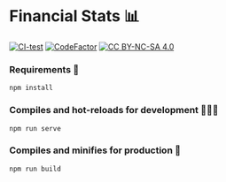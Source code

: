 # Financial Stats 📊

[![CI-test](https://github.com/teschiopol/financialStats/actions/workflows/test.yml/badge.svg?branch=master)](https://github.com/teschiopol/financialStats/actions)
[![CodeFactor](https://www.codefactor.io/repository/github/teschiopol/financialstats/badge)](https://www.codefactor.io/repository/github/teschiopol/financialstats)
[![CC BY-NC-SA 4.0][cc-by-nc-sa-shield]][cc-by-nc-sa]

[cc-by-nc-sa]: http://creativecommons.org/licenses/by-nc-sa/4.0/
[cc-by-nc-sa-shield]: https://img.shields.io/badge/License-CC%20BY--NC--SA%204.0-lightgrey.svg

### Requirements 📝
```
npm install
```

### Compiles and hot-reloads for development 👨🏻‍💻
```
npm run serve
```

### Compiles and minifies for production 🚀
```
npm run build
```
